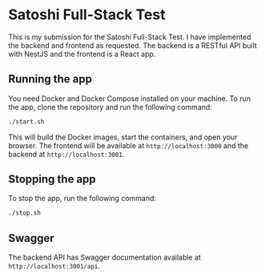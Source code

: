 # Satoshi Full-Stack Test

This is my submission for the Satoshi Full-Stack Test. I have implemented the backend and frontend as requested. The backend is a RESTful API built with NestJS and the frontend is a React app.

## Running the app

You need Docker and Docker Compose installed on your machine. To run the app, clone the repository and run the following command:

```bash
./start.sh
```

This will build the Docker images, start the containers, and open your browser.
The frontend will be available at `http://localhost:3000` and the backend at `http://localhost:3001`.

## Stopping the app

To stop the app, run the following command:

```bash
./stop.sh
```

## Swagger

The backend API has Swagger documentation available at `http://localhost:3001/api`.
